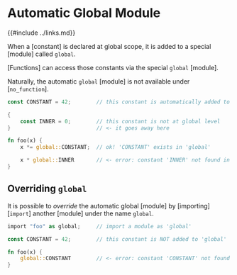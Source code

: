 Automatic Global Module
=======================

{{#include ../links.md}}


When a [constant] is declared at global scope, it is added to a special [module] called `global`.

[Functions] can access those constants via the special `global` [module].

Naturally, the automatic `global` [module] is not available under [`no_function`].

```rust no_run
const CONSTANT = 42;        // this constant is automatically added to 'global'

{
    const INNER = 0;        // this constant is not at global level
}                           // <- it goes away here

fn foo(x) {
    x *= global::CONSTANT;  // ok! 'CONSTANT' exists in 'global'

    x * global::INNER       // <- error: constant 'INNER' not found in 'global'
}
```


Overriding `global`
-------------------

It is possible to _override_ the automatic global [module] by [importing][`import`] another [module]
under the name `global`.

```rust no_run
import "foo" as global;     // import a module as 'global'

const CONSTANT = 42;        // this constant is NOT added to 'global'

fn foo(x) {
    global::CONSTANT        // <- error: constant 'CONSTANT' not found in 'global'
}
```
